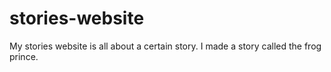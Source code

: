 # stories-website

My stories website is all about a certain story. I made a story called the frog prince. 
